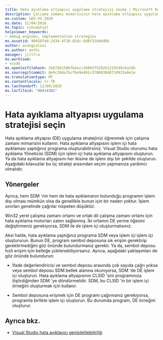```yaml
---
title: Hata ayıklama altyapısı uygulama stratejisi seçme | Microsoft Docs
description: Çalışma zamanı mimarisinin hata ayıklama altyapısı uygulamasının çeşitli stratejileri arasından seçim yapmanıza nasıl yardımcı olduğunu öğrenin.
ms.custom: SEO-VS-2020
ms.date: 11/04/2016
ms.topic: conceptual
helpviewer_keywords:
- debug engines, implementation strategies
ms.assetid: 90458fdd-2d34-4f10-82dc-6d8f31b66d8b
author: acangialosi
ms.author: anthc
manager: jillfra
ms.workload:
- vssdk
ms.openlocfilehash: 2b87d61586fb4acc360b5f5202b1219199c6a24b
ms.sourcegitcommit: 8e9c38da7bcfbe9a461c378083846714933a0e1e
ms.translationtype: MT
ms.contentlocale: tr-TR
ms.lasthandoff: 12/09/2020
ms.locfileid: "96914302"
---
```

# <a name="choose-a-debug-engine-implementation-strategy"></a>Hata ayıklama altyapısı uygulama stratejisi seçin
Hata ayıklama altyapısı (DE) uygulama stratejinizi öğrenmek için çalışma zamanı mimarisini kullanın. Hata ayıklama altyapısını işlem içi hata ayıklaması yaptığınız programa oluşturabilirsiniz. Visual Studio oturumu hata ayıklama Yöneticisi (SDM) için işlem içi hata ayıklama altyapısını oluşturun. Ya da hata ayıklama altyapısını her ikisine de işlem dışı bir şekilde oluşturun. Aşağıdaki kılavuzlar bu üç strateji arasından seçim yapmanıza yardımcı olmalıdır.

## <a name="guidelines"></a>Yönergeler
 Ayrıca, hem SDM 'nin hem de hata ayıklamanın bulunduğu programın işlem dışı olması mümkün olsa da genellikle bunun için bir neden yoktur. İşlem sınırları genelinde çağrılar nispeten düşüktür.

 Win32 yerel çalışma zamanı ortamı ve ortak dil çalışma zamanı ortamı için hata ayıklama motorları zaten sağlanmış. İki ortamın DE yerine öğesini değiştirmeniz gerekiyorsa, SDM ile de işlem içi oluşturmalısınız.

 Aksi halde, hata ayıklama yaptığınız programa SDM veya işlem içi işlem içi oluştururun. Bunun DE, program sembol deposuna sık erişim gerektirip gerektirmediğini göz önünde bulundurmanız gerekir. Ya da, sembol deposu hızlı erişim için belleğe yüklenebiliyorsanız. Ayrıca, aşağıdaki yaklaşımları de göz önünde bulundurun:

- İfade değerlendiricisi ve sembol deposu arasında çok sayıda çağrı yoksa veya sembol deposu SDM bellek alanına okunıyorsa, SDM 'de DE işlem içi oluşturun. Hata ayıklama altyapısının CLSID 'sini programınıza iliştirdiğinden SDM 'ye döndürmelidir. SDM, bu CLSID 'in bir işlem içi örneğini oluşturmak için kullanır.

- Sembol deposuna erişmek için DE programı çağırmanız gerekiyorsa, programla birlikte işlem içi oluşturun. Bu durumda program, DE örneğini oluşturur.

## <a name="see-also"></a>Ayrıca bkz.
- [Visual Studio hata ayıklayıcı genişletilebilirliği](../../extensibility/debugger/visual-studio-debugger-extensibility.md)
